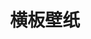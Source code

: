 ---
description: 一些自己收藏的电脑壁纸
keywords: [wallpaper]
title: 横板壁纸
weight: 2
menus: "main"
# list pages require at least one image to be displayed.
resources:
  - src: 0250130-FHD.jpg
    params:
      cover: true
params:
  theme: light
---